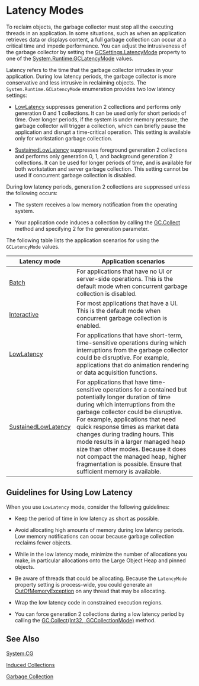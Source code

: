 # Latency Modes

To reclaim objects, the garbage collector must stop all the executing threads in an application. In some situations, such as when an application retrieves data or displays content, a full garbage collection can occur at a critical time and impede performance. You can adjust the intrusiveness of the garbage collector by setting the [GCSettings.LatencyMode](http://dotnet.github.io/api/System.Runtime.GCSettings.html#System_Runtime_GCSettings_LatencyMode) property to one of the [System.Runtime.GCLatencyMode](http://dotnet.github.io/api/System.Runtime.GCLatencyMode.html#System_Runtime_GCLatencyMode) values. 

Latency refers to the time that the garbage collector intrudes in your application. During low latency periods, the garbage collector is more conservative and less intrusive in reclaiming objects. The `System.Runtime.GCLatencyMode` enumeration provides two low latency settings:

* [LowLatency](http://dotnet.github.io/api/System.Runtime.GCLatencyMode.html#System_Runtime_GCLatencyMode_LowLatency) suppresses generation 2 collections and performs only generation 0 and 1 collections. It can be used only for short periods of time. Over longer periods, if the system is under memory pressure, the garbage collector will trigger a collection, which can briefly pause the application and disrupt a time-critical operation. This setting is available only for workstation garbage collection.

* [SustainedLowLatency](http://dotnet.github.io/api/System.Runtime.GCLatencyMode.html#System_Runtime_GCLatencyMode_SustainedLowLatency) suppresses foreground generation 2 collections and performs only generation 0, 1, and background generation 2 collections. It can be used for longer periods of time, and is available for both workstation and server garbage collection. This setting cannot be used if concurrent garbage collection is disabled.

During low latency periods, generation 2 collections are suppressed unless the following occurs:

* The system receives a low memory notification from the operating system.

* Your application code induces a collection by calling the [GC.Collect](http://dotnet.github.io/api/System.GC.html#System_GC_Collect_System_Int32_) method and specifying 2 for the generation parameter.

The following table lists the application scenarios for using the `GCLatencyMode` values.

Latency mode | Application scenarios
------------ | ---------------------
[Batch](http://dotnet.github.io/api/System.Runtime.GCLatencyMode.html#System_Runtime_GCLatencyMode_Batch) | For applications that have no UI or server-side operations. This is the default mode when concurrent garbage collection is disabled.
[Interactive](http://dotnet.github.io/api/System.Runtime.GCLatencyMode.html#System_Runtime_GCLatencyMode_Interactive) | For most applications that have a UI. This is the default mode when concurrent garbage collection is enabled.
[LowLatency](http://dotnet.github.io/api/System.Runtime.GCLatencyMode.html#System_Runtime_GCLatencyMode_LowLatency) | For applications that have short-term, time-sensitive operations during which interruptions from the garbage collector could be disruptive. For example, applications that do animation rendering or data acquisition functions.
[SustainedLowLatency](http://dotnet.github.io/api/System.Runtime.GCLatencyMode.html#System_Runtime_GCLatencyMode_SustainedLowLatency) | For applications that have time-sensitive operations for a contained but potentially longer duration of time during which interruptions from the garbage collector could be disruptive. For example, applications that need quick response times as market data changes during trading hours. This mode results in a larger managed heap size than other modes. Because it does not compact the managed heap, higher fragmentation is possible. Ensure that sufficient memory is available.

## Guidelines for Using Low Latency

When you use `LowLatency` mode, consider the following guidelines:

* Keep the period of time in low latency as short as possible.

* Avoid allocating high amounts of memory during low latency periods. Low memory notifications can occur because garbage collection reclaims fewer objects. 

* While in the low latency mode, minimize the number of allocations you make, in particular allocations onto the Large Object Heap and pinned objects. 

* Be aware of threads that could be allocating. Because the `LatencyMode` property setting is process-wide, you could generate an [OutOfMemoryException](http://dotnet.github.io/api/System.OutOfMemoryException.html) on any thread that may be allocating. 

* Wrap the low latency code in constrained execution regions.

* You can force generation 2 collections during a low latency period by calling the [GC.Collect(Int32, GCCollectionMode)](http://dotnet.github.io/api/System.GC.html#System_GC_Collect_System_Int32_System_GCCollectionMode_) method.

## See Also

[System.CG](http://dotnet.github.io/api/System.GC.html)

[Induced Collections](essentials\gc\garbage\inducedcollections.md)

[Garbage Collection](essentials\gc\garbagecollection.md)



